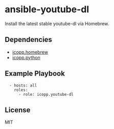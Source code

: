# ansible-youtube-dl

Install the latest stable youtube-dl via Homebrew.

## Dependencies

* [icopp.homebrew](https://github.com/icopp/ansible-homebrew)
* [icopp.python](https://github.com/icopp/ansible-python)

## Example Playbook

```
  - hosts: all
    roles:
      - role: icopp.youtube-dl
```

## License

MIT
